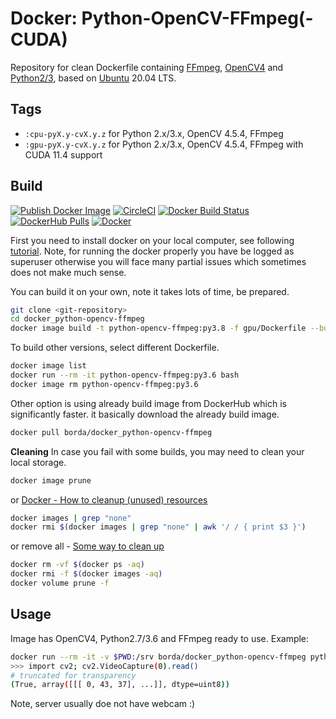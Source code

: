 # Docker: Python-OpenCV-FFmpeg(-CUDA)

Repository for clean Dockerfile containing [FFmpeg](https://www.ffmpeg.org/), [OpenCV4](https://opencv.org/) and [Python2/3](https://www.python.org/), based on [Ubuntu](https://www.ubuntu.com/) 20.04 LTS.


## Tags

* `:cpu-pyX.y-cvX.y.z` for Python 2.x/3.x, OpenCV 4.5.4, FFmpeg
* `:gpu-pyX.y-cvX.y.z` for Python 2.x/3.x, OpenCV 4.5.4, FFmpeg with CUDA 11.4 support


## Build

[![Publish Docker Image](https://github.com/Borda/docker_python-opencv-ffmpeg/workflows/Publish%20Docker%20Image/badge.svg?branch=master&event=push)](https://github.com/Borda/docker_python-opencv-ffmpeg/actions?query=workflow%3A%22Publish+Docker+Image%22)
[![CircleCI](https://circleci.com/gh/Borda/docker_python-opencv-ffmpeg/tree/master.svg?style=svg)](https://circleci.com/gh/Borda/docker_python-opencv-ffmpeg/tree/master)
[![Docker Build Status](https://img.shields.io/docker/cloud/build/borda/docker_python-opencv-ffmpeg)](https://hub.docker.com/r/borda/docker_python-opencv-ffmpeg)
[![DockerHub Pulls](https://img.shields.io/docker/pulls/borda/docker_python-opencv-ffmpeg.svg)](https://hub.docker.com/r/borda/docker_python-opencv-ffmpeg)
[![Docker](https://img.shields.io/docker/automated/borda/docker_python-opencv-ffmpeg)](https://hub.docker.com/r/borda/docker_python-opencv-ffmpeg)
<!--
[![Build Status](https://travis-ci.org/Borda/docker_python-opencv-ffmpeg.svg?branch=master)](https://travis-ci.org/Borda/docker_python-opencv-ffmpeg)
-->


First you need to install docker on your local computer, see following [tutorial](https://docs.docker.com/install/linux/docker-ce/ubuntu/#set-up-the-repository). Note, for running the docker properly you have be logged as superuser otherwise you will face many partial issues which sometimes does not make much sense.

You can build it on your own, note it takes lots of time, be prepared.
```bash
git clone <git-repository>
cd docker_python-opencv-ffmpeg
docker image build -t python-opencv-ffmpeg:py3.8 -f gpu/Dockerfile --build-arg PYTHON_VERSION=3.8 .
```
To build other versions, select different Dockerfile.
```bash
docker image list
docker run --rm -it python-opencv-ffmpeg:py3.6 bash
docker image rm python-opencv-ffmpeg:py3.6
```

Other option is using already build image from DockerHub which is significantly faster. it basically download the already build image.
``` bash
docker pull borda/docker_python-opencv-ffmpeg
```

**Cleaning**
In case you fail with some builds, you may need to clean your local storage.
```bash
docker image prune
```
or [Docker - How to cleanup (unused) resources](https://gist.github.com/bastman/5b57ddb3c11942094f8d0a97d461b430)
```bash
docker images | grep "none"
docker rmi $(docker images | grep "none" | awk '/ / { print $3 }')
```
or remove all - [Some way to clean up](https://forums.docker.com/t/some-way-to-clean-up-identify-contents-of-var-lib-docker-overlay/30604)
```bash
docker rm -vf $(docker ps -aq)
docker rmi -f $(docker images -aq)
docker volume prune -f
```


## Usage

Image has OpenCV4, Python2.7/3.6 and FFmpeg ready to use. Example:

``` bash
docker run --rm -it -v $PWD:/srv borda/docker_python-opencv-ffmpeg python
>>> import cv2; cv2.VideoCapture(0).read()
# truncated for transparency
(True, array([[[ 0, 43, 37], ...]], dtype=uint8))
```

Note, server usually doe not have webcam :)

